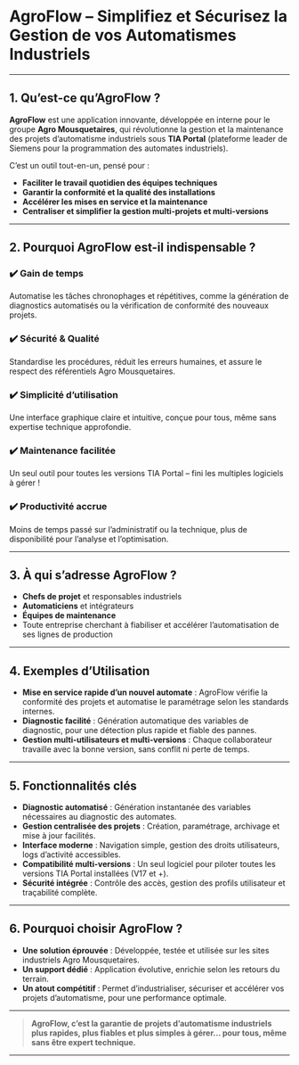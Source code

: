 ﻿# AgroFlow – Simplifiez et Sécurisez la Gestion de vos Automatismes Industriels

---

## 1. Qu’est-ce qu’AgroFlow ?

**AgroFlow** est une application innovante, développée en interne pour le groupe **Agro Mousquetaires**, qui révolutionne la gestion et la maintenance des projets d’automatisme industriels sous **TIA Portal** (plateforme leader de Siemens pour la programmation des automates industriels).

C’est un outil tout-en-un, pensé pour :
- **Faciliter le travail quotidien des équipes techniques**
- **Garantir la conformité et la qualité des installations**
- **Accélérer les mises en service et la maintenance**
- **Centraliser et simplifier la gestion multi-projets et multi-versions**

---

## 2. Pourquoi AgroFlow est-il indispensable ?

### ✔️ **Gain de temps**  
Automatise les tâches chronophages et répétitives, comme la génération de diagnostics automatisés ou la vérification de conformité des nouveaux projets.

### ✔️ **Sécurité & Qualité**  
Standardise les procédures, réduit les erreurs humaines, et assure le respect des référentiels Agro Mousquetaires.

### ✔️ **Simplicité d’utilisation**  
Une interface graphique claire et intuitive, conçue pour tous, même sans expertise technique approfondie.

### ✔️ **Maintenance facilitée**  
Un seul outil pour toutes les versions TIA Portal – fini les multiples logiciels à gérer !

### ✔️ **Productivité accrue**  
Moins de temps passé sur l’administratif ou la technique, plus de disponibilité pour l’analyse et l’optimisation.

---

## 3. À qui s’adresse AgroFlow ?

- **Chefs de projet** et responsables industriels
- **Automaticiens** et intégrateurs
- **Équipes de maintenance**
- Toute entreprise cherchant à fiabiliser et accélérer l’automatisation de ses lignes de production

---

## 4. Exemples d’Utilisation

- **Mise en service rapide d’un nouvel automate** : AgroFlow vérifie la conformité des projets et automatise le paramétrage selon les standards internes.
- **Diagnostic facilité** : Génération automatique des variables de diagnostic, pour une détection plus rapide et fiable des pannes.
- **Gestion multi-utilisateurs et multi-versions** : Chaque collaborateur travaille avec la bonne version, sans conflit ni perte de temps.

---

## 5. Fonctionnalités clés

- **Diagnostic automatisé** : Génération instantanée des variables nécessaires au diagnostic des automates.
- **Gestion centralisée des projets** : Création, paramétrage, archivage et mise à jour facilités.
- **Interface moderne** : Navigation simple, gestion des droits utilisateurs, logs d’activité accessibles.
- **Compatibilité multi-versions** : Un seul logiciel pour piloter toutes les versions TIA Portal installées (V17 et +).
- **Sécurité intégrée** : Contrôle des accès, gestion des profils utilisateur et traçabilité complète.

---

## 6. Pourquoi choisir AgroFlow ?

- **Une solution éprouvée** : Développée, testée et utilisée sur les sites industriels Agro Mousquetaires.
- **Un support dédié** : Application évolutive, enrichie selon les retours du terrain.
- **Un atout compétitif** : Permet d’industrialiser, sécuriser et accélérer vos projets d’automatisme, pour une performance optimale.

---

> **AgroFlow, c’est la garantie de projets d’automatisme industriels plus rapides, plus fiables et plus simples à gérer… pour tous, même sans être expert technique.**

---